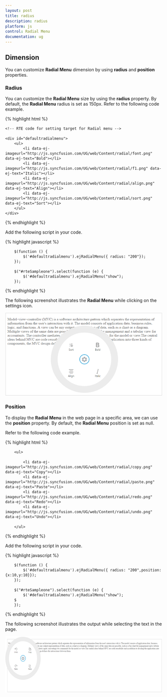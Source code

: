 ```yaml
---
layout: post
title: radius
description: radius
platform: js
control: Radial Menu
documentation: ug
---
```


## Dimension

You can customize **Radial Menu** dimension by using **radius** and **position** properties.

### Radius

You can customize the **Radial Menu** size by using the **radius** property. By default, the **Radial Menu** radius is set as 150px. Refer to the following code example.

{% highlight html %}

    <!-- RTE code for setting target for Radial menu -->

    <div id="defaultradialmenu">
        <ul>
            <li data-ej-imageurl="http://js.syncfusion.com/UG/web/Content/radial/font.png" data-ej-text="Bold"></li>
            <li data-ej-imageurl="http://js.syncfusion.com/UG/web/Content/radial/f1.png" data-ej-text="Italic"></li>
            <li data-ej-imageurl="http://js.syncfusion.com/UG/web/Content/radial/align.png" data-ej-text="Align"></li>
            <li data-ej-imageurl="http://js.syncfusion.com/UG/web/Content/radial/sort.png" data-ej-text="Sort"></li>
        </ul>
    </div>
    
{% endhighlight %}

Add the following script in your code.
    
{% highlight javascript %}

        $(function () {
            $('#defaultradialmenu').ejRadialMenu({ radius: "200"});
        });
        
        $("#rteSampleone").select(function (e) {
            $('#defaultradialmenu').ejRadialMenu("show");
        });

{% endhighlight %}


The following screenshot illustrates the **Radial Menu** while clicking on the settings icon.

![](dimension-images\dimension_img2.png)

### Position 

To display the **Radial Menu** in the web page in a specific area, we can use the **position** property. By default, the **Radial Menu** position is set as null. 

Refer to the following code example.

{% highlight html %}

        <ul>
        
            <li data-ej-imageurl="http://js.syncfusion.com/UG/web/Content/radial/copy.png" data-ej-text="Copy"></li>
            <li data-ej-imageurl="http://js.syncfusion.com/UG/web/Content/radial/paste.png" data-ej-text="Paste"></li>
            <li data-ej-imageurl="http://js.syncfusion.com/UG/web/Content/radial/redo.png" data-ej-text="Redo"></li>
            <li data-ej-imageurl="http://js.syncfusion.com/UG/web/Content/radial/undo.png" data-ej-text="Undo"></li>

        </ul>

{% endhighlight %}

Add the following script in your code.
    
{% highlight javascript %}

        $(function () {
            $('#defaultradialmenu').ejRadialMenu({ radius: "200",position:{x:10,y:10}});
        });
        
        $("#rteSampleone").select(function (e) {
            $('#defaultradialmenu').ejRadialMenu("show");
        $
        });

{% endhighlight %}



The following screenshot illustrates the output while selecting the text in the page.

![](dimension-images\dimension_img4.png)






